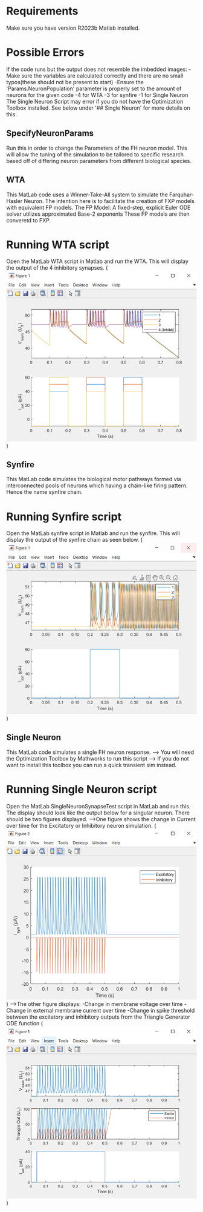 # Requirements
Make sure you have version R2023b Matlab installed.

# Possible Errors
If the code runs but the output does not resemble the imbedded images:
    -Make sure the variables are calculated correctly and there are no small typos(these should not be present to start)
    -Ensure the 'Params.NeuronPopulation' parameter is properly set to the amount of neurons for the given code
        -4 for WTA
        -3 for synfire
        -1 for Single Neuron
The Single Neuron Script may error if you do not have the Optimization Toolbox installed. See below under '## Single Neuron' for more details on this.

## SpecifyNeuronParams
Run this in order to change the Parameters of the FH neuron model.
This will allow the tuning of the simulation to be tailored to specific research based off of differing neuron parameters from different biological species.


## WTA
This MatLab code uses a Winner-Take-All system to simulate the Farquhar-Hasler Neuron.
The intention here is to facilitate the creation of FXP models with equivalent FP models.
The FP Model: A fixed-step, explicit Euler ODE solver utilizes approximated Base-2 exponents
These FP models are then converetd to FXP. 
# Running WTA script
Open the MatLab WTA script in Matlab and run the WTA. 
This will display the output of the 4 inhibitory synapses. 
(![Alt text](WTA_Output.PNG))



## Synfire
This MatLab code simulates the biological motor pathways formed via interconnected pools of neurons which having a chain-like firing pattern. Hence the name synfire chain. 
# Running Synfire script
Open the MatLab synfire script in Matlab and run the synfire. 
This will display the output of the synfire chain as seen below.
(![Alt text](Synfire_Output_Base_e.PNG))



## Single Neuron
This MatLab code simulates a single FH neuron response.
--> You will need the Optimization Toolbox by Mathworks to run this script
--> If you do not want to install this toolbox you can run a quick transient sim instead.
# Running Single Neuron script
Open the MatLab SingleNeuronSynapseTest script in MatLab and run this. 
The display should look like the output below for a singular neuron.
There should be two figures displayed. 
    -->One figure shows the change in Current over time for the Excitatory or Inhibitory neuron simulation.
        (![Alt text](Single_Neuron_Fig_2_.PNG))
    -->The other figure displays:
        -Change in membrane voltage over time
        -Change in external membrane current over time
        -Change in spike threshold between the excitatory and inhibitory outputs from the Triangle Generator ODE function
        (![Alt text](Single_Neuron_Fig_1_.PNG))